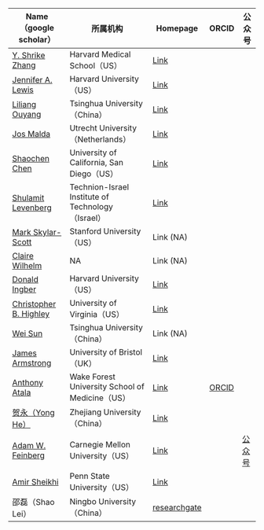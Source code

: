 | Name（google scholar） | 所属机构 | Homepage | ORCID | 公众号 |
|--------------|----------|---------------|----------------|---------------|
| [Y. Shrike Zhang](https://scholar.google.com/citations?hl=zh-CN&user=qnEhC_EAAAAJ) | Harvard Medical School（US） | [Link](https://shrikezhang.com/publications/publications) | |
| [Jennifer A. Lewis](https://scholar.google.com/citations?hl=en&user=Wdny3bkAAAAJ) | Harvard University（US） | [Link](https://lewisgroup.seas.harvard.edu/publications) | |
| [Liliang Ouyang](https://scholar.google.com/citations?user=06FvzQAAAAJ&hl=en) | Tsinghua University（China） | [Link](https://llouyang.com/publications/) | |
| [Jos Malda](https://scholar.google.com/citations?hl=en&user=yGM2EnIAAAAJ) | Utrecht University（Netherlands） | [Link](https://www.maldalab.org/research-output) | |
| [Shaochen Chen](https://scholar.google.com/citations?hl=zh-CN&user=2bTg5Q0AAAAJ) | University of California, San Diego（US） | [Link](https://schen.ucsd.edu/lab/publications.html) | |
| [Shulamit Levenberg](https://scholar.google.com/citations?hl=zh-CN&user=NZiXOl8AAAAJ) | Technion-Israel Institute of Technology（Israel） | [Link](https://levenberg.net.technion.ac.il/) | |
| [Mark Skylar-Scott](https://scholar.google.com/citations?user=fp_1WrcAAAAJ&hl=zh-CN) | Stanford University（US） | Link (NA) | |
| [Claire Wilhelm](https://scholar.google.com/citations?user=_itTHD4AAAAJ&hl=zh-CN&oi=ao) | NA | Link (NA) | |
| [Donald Ingber](https://scholar.google.com/citations?user=3hzhsK4AAAAJ&hl=zh-CN&oi=ao) | Harvard University（US） | [Link](https://wyss.harvard.edu/team/core-faculty/donald-ingber/) | |
| [Christopher B. Highley](https://scholar.google.com/citations?user=mdJzLNQAAAAJ&hl=zh-CN&oi=ao) | University of Virginia（US） | [Link](https://highleylab.com/#papers) | |
| [Wei Sun](https://scholar.google.com/citations?user=K85IGAUAAAAJ&hl=en) | Tsinghua University（China） | Link (NA) | |
| [James Armstrong](https://scholar.google.co.uk/citations?user=Mm_-8UQAAAAJ&hl=en) | University of Bristol（UK） | [Link](https://thearmstronggroup.co.uk/2021/01/full-list-of-publications/) | |
| [Anthony Atala](NA) | Wake Forest University School of Medicine（US） | [Link](https://profiles.wakehealth.edu/display/Person/aatala) | [ORCID](https://orcid.org/0000-0001-8186-2160) |
| [贺永（Yong He）](https://scholar.google.com/citations?user=ft7p6QcAAAAJ&hl=zh-CN) | Zhejiang University（China） | [Link](https://person.zju.edu.cn/en/bioprinting) | |
| [Adam W. Feinberg](https://scholar.google.com/citations?user=cncJ21oAAAAJ&hl=en) | Carnegie Mellon University（US） | [Link](https://regenerativebiomaterials.com/) | |[公众号](https://mp.weixin.qq.com/mp/appmsgalbum?__biz=Mzg2Mjg4MzY0MA==&action=getalbum&album_id=3861895843544219665&scene=173&subscene=91&sessionid=2147116225&enterid=1745903841&from_msgid=2247484797&from_itemidx=1&count=3&nolastread=1#wechat_redirect) | |
| [Amir Sheikhi](https://scholar.google.com/citations?hl=en&user=Gdfi-lkAAAAJ) | Penn State University（US） | [Link](https://www.sheikhilab.com/) | |
| 邵磊（Shao Lei）| Ningbo University（China） | [researchgate](https://www.researchgate.net/profile/Shao-Lei-3) |

